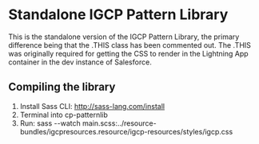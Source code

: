 # Standalone IGCP Pattern Library

This is the standalone version of the IGCP Pattern Library, the primary difference being that the .THIS class has been commented out. The .THIS was originally required for getting the CSS to render in the Lightning App container in the dev instance of Salesforce.

## Compiling the library

1) Install Sass CLI: http://sass-lang.com/install
2) Terminal into cp-patternlib
3) Run: sass --watch main.scss:../resource-bundles/igcpresources.resource/igcp-resources/styles/igcp.css